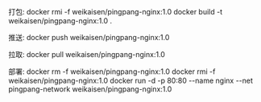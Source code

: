 
打包:
    docker rmi -f weikaisen/pingpang-nginx:1.0
    docker build -t weikaisen/pingpang-nginx:1.0 .

推送:
    docker push weikaisen/pingpang-nginx:1.0

拉取:
    docker pull weikaisen/pingpang-nginx:1.0

部署:
    docker rm -f weikaisen/pingpang-nginx:1.0
    docker rmi -f weikaisen/pingpang-nginx:1.0
    docker run -d -p 80:80 --name nginx --net pingpang-network weikaisen/pingpang-nginx:1.0
